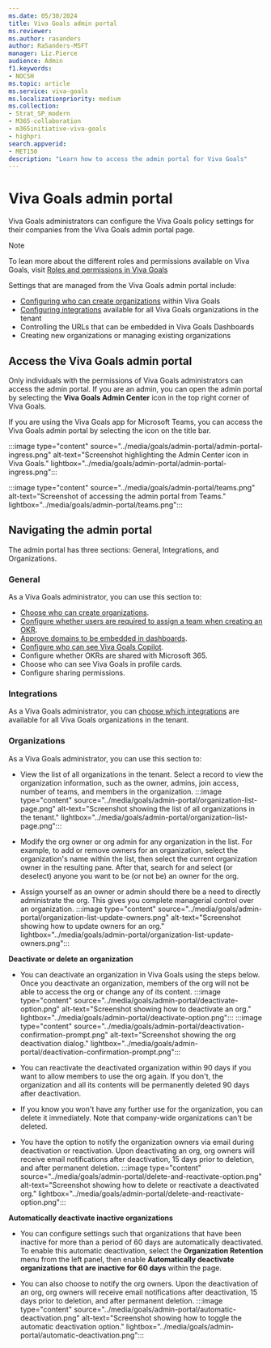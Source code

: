 ```yaml
---
ms.date: 05/30/2024
title: Viva Goals admin portal
ms.reviewer: 
ms.author: rasanders
author: RaSanders-MSFT
manager: Liz.Pierce
audience: Admin
f1.keywords:
- NOCSH
ms.topic: article
ms.service: viva-goals
ms.localizationpriority: medium
ms.collection:  
- Strat_SP_modern
- M365-collaboration
- m365initiative-viva-goals
- highpri
search.appverid:
- MET150
description: "Learn how to access the admin portal for Viva Goals"
---
```


# Viva Goals admin portal

Viva Goals administrators can configure the Viva Goals policy settings for their companies from the Viva Goals admin portal page.

> [!NOTE]
> To lean more about the different roles and permissions available on Viva Goals, visit [Roles and permissions in Viva Goals](roles-permissions-in-viva-goals.md)

Settings that are managed from the Viva Goals admin portal include:

- [Configuring who can create organizations](restrict-organization-creation-permissions.md) within Viva Goals
- [Configuring integrations](vg-integrations-administration-overview.md) available for all Viva Goals organizations in the tenant
- Controlling the URLs that can be embedded in Viva Goals Dashboards
- Creating new organizations or managing existing organizations

## Access the Viva Goals admin portal

Only individuals with the permissions of Viva Goals administrators can access the admin portal. If you are an admin, you can open the admin portal by selecting the **Viva Goals Admin Center** icon in the top right corner of Viva Goals.

If you are using the Viva Goals app for Microsoft Teams, you can access the Viva Goals admin portal by selecting the icon on the title bar.

:::image type="content" source="../media/goals/admin-portal/admin-portal-ingress.png" alt-text="Screenshot highlighting the Admin Center icon in Viva Goals." lightbox="../media/goals/admin-portal/admin-portal-ingress.png":::

:::image type="content" source="../media/goals/admin-portal/teams.png" alt-text="Screenshot of accessing the admin portal from Teams." lightbox="../media/goals/admin-portal/teams.png":::

## Navigating the admin portal

The admin portal has three sections: General, Integrations, and Organizations.

### General

As a Viva Goals administrator, you can use this section to:

- [Choose who can create organizations](restrict-organization-creation-permissions.md).
- [Configure whether users are required to assign a team when creating an OKR](mandate-okr-team-assignment.md).
- [Approve domains to be embedded in dashboards](custom-url-widget.md).
- [Configure who can see Viva Goals Copilot](copilot-intro.md#configuring-copilot-access-using-viva-feature-access-management).
- Configure whether OKRs are shared with Microsoft 365.
- Choose who can see Viva Goals in profile cards.
- Configure sharing permissions.

### Integrations

As a Viva Goals administrator, you can [choose which integrations](vg-integrations-administration-overview.md) are available for all Viva Goals organizations in the tenant.

### Organizations

As a Viva Goals administrator, you can use this section to:

- View the list of all organizations in the tenant. Select a record to view the organization information, such as the owner, admins, join access, number of teams, and members in the organization.
:::image type="content" source="../media/goals/admin-portal/organization-list-page.png" alt-text="Screenshot showing the list of all organizations in the tenant." lightbox="../media/goals/admin-portal/organization-list-page.png":::

- Modify the org owner or org admin for any organization in the list. For example, to add or remove owners for an organization, select the organization's name within the list, then select the current organization owner in the resulting pane. After that, search for and select (or deselect) anyone you want to be (or not be) an owner for the org.

- Assign yourself as an owner or admin should there be a need to directly administrate the org. This gives you complete managerial control over an organization.
:::image type="content" source="../media/goals/admin-portal/organization-list-update-owners.png" alt-text="Screenshot showing how to update owners for an org." lightbox="../media/goals/admin-portal/organization-list-update-owners.png":::

**Deactivate or delete an organization**

- You can deactivate an organization in Viva Goals using the steps below. Once you deactivate an organization, members of the org will not be able to access the org or change any of its content.
:::image type="content" source="../media/goals/admin-portal/deactivate-option.png" alt-text="Screenshot showing how to deactivate an org." lightbox="../media/goals/admin-portal/deactivate-option.png":::
:::image type="content" source="../media/goals/admin-portal/deactivation-confirmation-prompt.png" alt-text="Screenshot showing the org deactivation dialog." lightbox="../media/goals/admin-portal/deactivation-confirmation-prompt.png":::

- You can reactivate the deactivated organization within 90 days if you want to allow members to use the org again. If you don't, the organization and all its contents will be permanently deleted 90 days after deactivation.

- If you know you won't have any further use for the organization, you can delete it immediately. Note that company-wide organizations can't be deleted.

- You have the option to notify the organization owners via email during deactivation or reactivation. Upon deactivating an org, org owners will receive email notifications after deactivation, 15 days prior to deletion, and after permanent deletion.
:::image type="content" source="../media/goals/admin-portal/delete-and-reactivate-option.png" alt-text="Screenshot showing how to delete or reactivate a deactivated org." lightbox="../media/goals/admin-portal/delete-and-reactivate-option.png":::

**Automatically deactivate inactive organizations**

- You can configure settings such that organizations that have been inactive for more than a period of 60 days are automatically deactivated. To enable this automatic deactivation, select the **Organization Retention** menu from the left panel, then enable **Automatically deactivate organizations that are inactive for 60 days** within the page.

- You can also choose to notify the org owners. Upon the deactivation of an org, org owners will receive email notifications after deactivation, 15 days prior to deletion, and after permanent deletion.
:::image type="content" source="../media/goals/admin-portal/automatic-deactivation.png" alt-text="Screenshot showing how to toggle the automatic deactivation option." lightbox="../media/goals/admin-portal/automatic-deactivation.png":::
